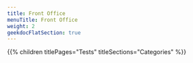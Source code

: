 ```yaml
---
title: Front Office
menuTitle: Front Office
weight: 2 
geekdocFlatSection: true
---
```


{{% children titlePages="Tests" titleSections="Categories" %}}
